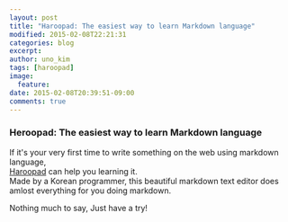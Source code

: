 ```yaml
---
layout: post
title: "Haroopad: The easiest way to learn Markdown language"
modified: 2015-02-08T22:21:31
categories: blog
excerpt:
author: uno_kim
tags: [haroopad]
image:
  feature:
date: 2015-02-08T20:39:51-09:00
comments: true
---
```


### Heroopad: The easiest way to learn Markdown language

If it's your very first time to write something on the web using markdown language,  
[Haroopad](http://pad.haroopress.com/) can help you learning it.  
Made by a Korean programmer, this beautiful markdown text editor does amlost everything for you doing markdown.

Nothing much to say, Just have a try!

